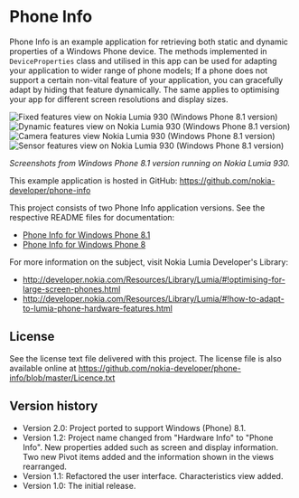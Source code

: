 Phone Info
==========

Phone Info is an example application for retrieving both static and dynamic
properties of a Windows Phone device. The methods implemented in
`DeviceProperties` class and utilised in this app can be used for adapting your
application to wider range of phone models; If a phone does not support a 
certain non-vital feature of your application, you can gracefully adapt by hiding
that feature dynamically. The same applies to optimising your app for different
screen resolutions and display sizes.

![Fixed features view on Nokia Lumia 930 (Windows Phone 8.1 version)](https://raw.github.com/nokia-developer/phone-info/master/doc/screenshots_wp8_1/pi_fixed_small.png)&nbsp;
![Dynamic features view on Nokia Lumia 930 (Windows Phone 8.1 version)](https://raw.github.com/nokia-developer/phone-info/master/doc/screenshots_wp8_1/pi_dynamic_small.png)&nbsp;
![Camera features view Nokia Lumia 930 (Windows Phone 8.1 version)](https://raw.github.com/nokia-developer/phone-info/master/doc/screenshots_wp8_1/pi_camera_1_small.png)&nbsp;
![Sensor features view on Nokia Lumia 930 (Windows Phone 8.1 version)](https://raw.github.com/nokia-developer/phone-info/master/doc/screenshots_wp8_1/pi_sensors_2_small.png)

*Screenshots from Windows Phone 8.1 version running on Nokia Lumia 930.*

This example application is hosted in GitHub:
https://github.com/nokia-developer/phone-info

This project consists of two Phone Info application versions. See the respective
README files for documentation:

* [Phone Info for Windows Phone 8.1](https://github.com/nokia-developer/phone-info/blob/master/PhoneInfoWP8_1/README.md)
* [Phone Info for Windows Phone 8](https://github.com/nokia-developer/phone-info/blob/master/PhoneInfoWP8/README.md)

For more information on the subject, visit Nokia Lumia Developer's Library:

* http://developer.nokia.com/Resources/Library/Lumia/#!optimising-for-large-screen-phones.html
* http://developer.nokia.com/Resources/Library/Lumia/#!how-to-adapt-to-lumia-phone-hardware-features.html


License
-------------------------------------------------------------------------------

See the license text file delivered with this project. The license file is also
available online at
https://github.com/nokia-developer/phone-info/blob/master/Licence.txt


Version history
-------------------------------------------------------------------------------

* Version 2.0: Project ported to support Windows (Phone) 8.1.
* Version 1.2: Project name changed from "Hardware Info" to "Phone Info". New
  properties added such as screen and display information. Two new Pivot items
  added and the information shown in the views rearranged.
* Version 1.1: Refactored the user interface. Characteristics view added.
* Version 1.0: The initial release.
